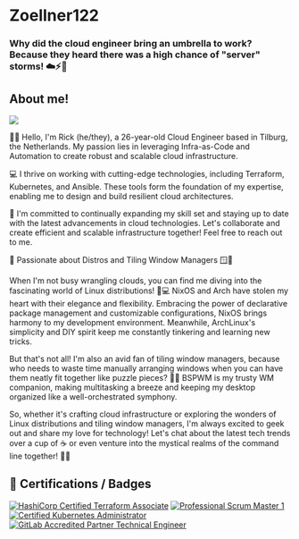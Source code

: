# Zoellner122
### Why did the cloud engineer bring an umbrella to work? Because they heard there was a high chance of "server" storms! ☁️⚡️🌂

## About me!
![](https://media1.tenor.com/images/f6a9c0b8de06b51ed907fe72d25f3254/tenor.gif?itemid=11889197)

🌈👋 Hello, I'm Rick (he/they), a 26-year-old Cloud Engineer based in Tilburg, the Netherlands. My passion lies in leveraging Infra-as-Code and Automation to create robust and scalable cloud infrastructure.

💻 I thrive on working with cutting-edge technologies, including Terraform, Kubernetes, and Ansible. These tools form the foundation of my expertise, enabling me to design and build resilient cloud architectures.

🚀 I'm committed to continually expanding my skill set and staying up to date with the latest advancements in cloud technologies. Let's collaborate and create efficient and scalable infrastructure together! Feel free to reach out to me.

🌌 Passionate about Distros and Tiling Window Managers 🪟🐧

When I'm not busy wrangling clouds, you can find me diving into the fascinating world of Linux distributions! 🐧💻 NixOS and Arch have stolen my heart with their elegance and flexibility. Embracing the power of declarative package management and customizable configurations, NixOS brings harmony to my development environment. Meanwhile, ArchLinux's simplicity and DIY spirit keep me constantly tinkering and learning new tricks.

But that's not all! I'm also an avid fan of tiling window managers, because who needs to waste time manually arranging windows when you can have them neatly fit together like puzzle pieces? 🧩💼 BSPWM is my trusty WM companion, making multitasking a breeze and keeping my desktop organized like a well-orchestrated symphony.

So, whether it's crafting cloud infrastructure or exploring the wonders of Linux distributions and tiling window managers, I'm always excited to geek out and share my love for technology! Let's chat about the latest tech trends over a cup of ☕ or even venture into the mystical realms of the command line together! 🚀😄

## 📜 Certifications / Badges

[![HashiCorp Certified Terraform Associate](https://img.shields.io/badge/CTA-%237B42BC.svg?style=for-the-badge&logo=terraform)](https://www.credly.com/badges/0e266734-ec5f-41b3-93fa-92ba7f669874/public_url)
[![Professional Scrum Master 1](https://img.shields.io/badge/PSM1-3A7C99.svg?style=for-the-badge&logo=readme&logoColor=fff)](https://www.credly.com/badges/f6d79b53-0e8a-44cb-bf38-7925a1d676bb/public_url)
[![Certified Kubernetes Administrator](https://img.shields.io/badge/CKA-356de2.svg?style=for-the-badge&logo=kubernetes&logoColor=fff)](https://www.credly.com/badges/f6d79b53-0e8a-44cb-bf38-7925a1d676bb/public_url)
[![GitLab Accredited Partner Technical Engineer](https://img.shields.io/badge/APTE-E04B39.svg?style=for-the-badge&logo=gitlab&logoColor=fff)](https://www.credly.com/badges/84ffc3dc-068f-4904-83f8-79bf775d005d/public_url)

